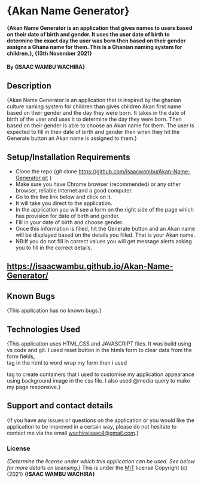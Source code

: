 # {Akan Name Generator}
#### {Akan Name Generator is an application that gives names to users based on their date of birth and gender. It uses the user date of birth to determine the exact day the user was born then based on their gender assigns a Ghana name for them. This is a Ghanian naming system for children.}, {13th November 2021}
#### By **{ISAAC WAMBU WACHIRA}**
## Description
{Akan Name Generator is an application that is inspired by the ghanian culture naming system for children than gives children Akan first name based on their gender and the day they were born. It takes in the date of birth of the user and uses it to determine the day they were born. Then based on their gender is able to choose an Akan name for them. The user is expected to fill in their date of birth and gender then when they hit the Generate button an Akan name is assigned to them.}
## Setup/Installation Requirements
* Clone the repo {git clone https://github.com/isaacwambu/Akan-Name-Generator.git }
* Make sure you have Chrome browser (recommended) or any other browser, reliable internet and a good computer.
* Go to the live link below and click on it.
* It will take you direct to the application.
* In the application you will see a form on the right side of the page which has provision for date of birth and gender.
* Fill in your date of birth and choose gender.
* Once this information is filled, hit the Generate button and an Akan name will be displayed based on the details you filled. That is your Akan name.
* NB:If you do not fill in correct values you will get message alerts asking you to fill in the correct details.
## https://isaacwambu.github.io/Akan-Name-Generator/
## Known Bugs
{This application has no known bugs.}
## Technologies Used
{This application uses HTML,CSS and JAVASCRIPT files. It was build using vs code and git. I used reset button in the htmls form to clear data from the form fields,  <br> tag in the html to word wrap my form then i used <div> tag to create containers that i used to customise my application appearance using background image in the css file. I also used @media query to make my page responsive.}
## Support and contact details
{If you have any issues or questions on the application or you would like the application to be improved in a certain way, please do not hesitate to contact me via the email wachiraisaac4@gmail.com.}
### License
*{Determine the license under which this application can be used.  See below for more details on licensing.}*
This is under the [MIT](LICENSE) license
Copyright (c) {2021} **{ISAAC WAMBU WACHIRA}**
